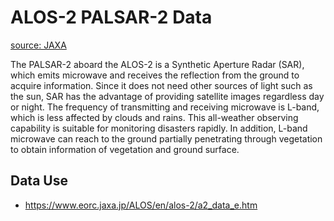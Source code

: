 # ALOS-2 PALSAR-2 Data

[source: JAXA](https://www.eorc.jaxa.jp/ALOS-2/en/about/palsar2.htm) 

The PALSAR-2 aboard the ALOS-2 is a Synthetic Aperture Radar (SAR), which emits microwave and receives the reflection from the ground to acquire information. Since it does not need other sources of light such as the sun, SAR has the advantage of providing satellite images regardless day or night. The frequency of transmitting and receiving microwave is L-band, which is less affected by clouds and rains. This all-weather observing capability is suitable for monitoring disasters rapidly. In addition, L-band microwave can reach to the ground partially penetrating through vegetation to obtain information of vegetation and ground surface.

## Data Use

- https://www.eorc.jaxa.jp/ALOS/en/alos-2/a2_data_e.htm 
